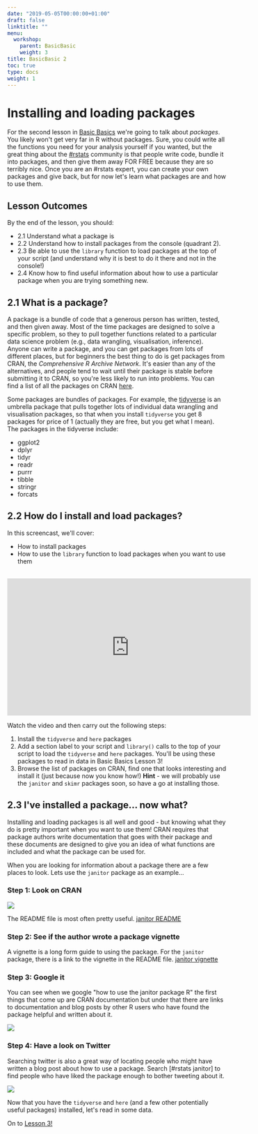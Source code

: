 ```yaml
---
date: "2019-05-05T00:00:00+01:00"
draft: false
linktitle: ""
menu:
  workshop:
    parent: BasicBasic
    weight: 3
title: BasicBasic 2
toc: true
type: docs
weight: 1
---
```


# Installing and loading packages

For the second lesson in [Basic Basics](/post/2018/11/05/basicbasics/) we're going to talk about *packages*. You likely won't get very far in R without packages. Sure, you could write all the functions you need for your analysis yourself if you wanted, but the great thing about the [#rstats](https://twitter.com/hashtag/rstats?src=hash) community is that people write code, bundle it into packages, and then give them away FOR FREE because they are so terribly nice. Once you are an #rstats expert, you can create your own packages and give back, but for now let's learn what packages are and how to use them. 

## Lesson Outcomes

By the end of the lesson, you should:

* 2.1 Understand what a package is
* 2.2 Understand how to install packages from the console (quadrant 2).
* 2.3 Be able to use the `library` function to load packages at the top of your script (and understand why it is best to do it there and not in the console!)
* 2.4 Know how to find useful information about how to use a particular package when you are trying something new. 

## 2.1 What is a package?

A package is a bundle of code that a generous person has written, tested, and then given away. Most of the time packages are designed to solve a specific problem, so they to pull together functions related to a particular data science problem (e.g., data wrangling, visualisation, inference). Anyone can write a package, and you can get packages from lots of different places, but for beginners the best thing to do is get packages from CRAN, the *Comprehensive R Archive Network*. It's easier than any of the alternatives, and people tend to wait until their package is stable before submitting it to CRAN, so you're less likely to run into problems. You can find a list of all the packages on CRAN [here](https://cran.r-project.org/). 

Some packages are bundles of packages. For example, the [tidyverse](https://www.tidyverse.org/packages/) is an umbrella package that pulls together lots of individual data wrangling and visualisation packages, so that when you install `tidyverse` you get 8 packages for price of 1 (actually they are free, but you get what I mean). The packages in the tidyverse include: 

  * ggplot2
  * dplyr
  * tidyr
  * readr
  * purrr
  * tibble
  * stringr
  * forcats

## 2.2 How do I install and load packages?

In this screencast, we'll cover:

  * How to install packages
  * How to use the `library` function to load packages when you want to use them 

<br>
<iframe width="560" height="315" src="https://www.youtube.com/embed/v6VygIgvoZU?rel=0&modestbranding=1" frameborder="0" allow="accelerometer; autoplay; encrypted-media; gyroscope; picture-in-picture" allowfullscreen></iframe>

Watch the video and then carry out the following steps:

1. Install the `tidyverse` and `here` packages
2. Add a section label to your script and `library()` calls to the top of your script to load the `tidyverse` and `here` packages. You'll be using these packages to read in data in Basic Basics Lesson 3!  
3. Browse the list of packages on CRAN, find one that looks interesting and install it (just because now you know how!) **Hint** - we will probably use the `janitor` and `skimr` packages soon, so have a go at installing those. 

## 2.3 I've installed a package... now what? 

Installing and loading packages is all well and good - but knowing what they do is pretty important when you want to use them! CRAN requires that package authors write documentation that goes with their package and these documents are designed to give you an idea of what functions are included and what the package can be used for. 

When you are looking for information about a package there are a few places to look. Lets use the `janitor` package as an example...

### Step 1: Look on CRAN 

![](/post/2018-11-05-basicbasics-2_files/CRAN_janitor.png)

The README file is most often pretty useful. [janitor README](https://cran.r-project.org/web/packages/janitor/readme/README.html)

### Step 2: See if the author wrote a package vignette

A vignette is a long form guide to using the package. For the `janitor` package, there is a link to the vignette in the README file. [janitor vignette](http://sfirke.github.io/janitor/articles/janitor.html)

### Step 3: Google it 

You can see when we google "how to use the janitor package R" the first things that come up are CRAN documentation but under that there are links to documentation and blog posts by other R users who have found the package helpful and written about it. 

![](/post/2018-11-05-basicbasics-2_files/google_janitor.png)


### Step 4: Have a look on Twitter

Searching twitter is also a great way of locating people who might have written a blog post about how to use a package. Search [#rstats janitor] to find people who have liked the package enough to bother tweeting about it. 

![](/post/2018-11-05-basicbasics-2_files/twitter_janitor.png)


Now that you have the `tidyverse` and `here` (and a few other potentially useful packages) installed, let's read in some data. 

On to [Lesson 3!](/post/2018/11/05/basicbasics-3/)





